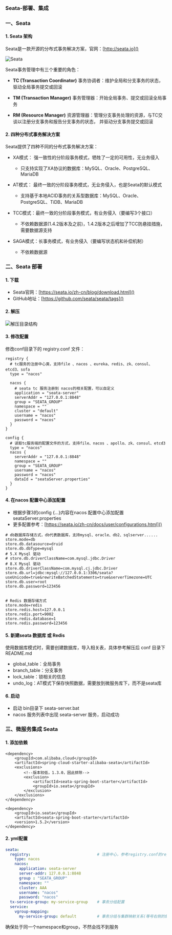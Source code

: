 ### Seata-部署、集成
### 一、Seata
#### 1. Seata 架构
Seata是一款开源的分布式事务解决方案，官网：[http://seata.io]()

![Seata](https://fgq233.github.io/imgs/springcloud/seata2.jpg)

Seata事务管理中有三个重要的角色：

- **TC (Transaction Coordinator)** 事务协调者：维护全局和分支事务的状态，驱动全局事务提交或回滚

- **TM (Transaction Manager)** 事务管理器：开始全局事务、提交或回滚全局事务

- **RM (Resource Manager)** 资源管理器：管理分支事务处理的资源，与TC交谈以注册分支事务和报告分支事务的状态，
并驱动分支事务提交或回滚



#### 2. 四种分布式事务解决方案
Seata提供了四种不同的分布式事务解决方案：

* XA模式： 强一致性的分阶段事务模式，牺牲了一定的可用性，无业务侵入
    * 只支持实现了XA协议的数据库：MySQL、Oracle、PostgreSQL、MariaDB

* AT模式： 最终一致的分阶段事务模式，无业务侵入，也是Seata的默认模式
    * 支持基于本地ACID事务的关系型数据库：MySQL、Oracle、PostgreSQL、TiDB、MariaDB
    
* TCC模式：最终一致的分阶段事务模式，有业务侵入（要编写3个接口）
    * 不依赖数据源(1.4.2版本及之前)，1.4.2版本之后增加了TCC防悬挂措施，需要数据源支持

* SAGA模式：长事务模式，有业务侵入（要编写状态机和补偿机制）
    * 不依赖数据源

 
 
 
 
 
### 二、Seata 部署
#### 1. 下载
* Seata官网：[https://seata.io/zh-cn/blog/download.html]()
* GitHub地址：[https://github.com/seata/seata/tags]()

#### 2. 解压
![解压目录结构](https://fgq233.github.io/imgs/springcloud/seata3.png)

#### 3. 修改配置
修改conf目录下的 registry.conf 文件：

```
registry {
  # tc服务的注册中心类，支持file 、nacos 、eureka、redis、zk、consul、etcd3、sofa
  type = "nacos"

  nacos {
    # seata tc 服务注册到 nacos的相关配置，可以自定义
    application = "seata-server"
    serverAddr = "127.0.0.1:8848"
    group = "SEATA_GROUP"
    namespace = ""
    cluster = "default"
    username = "nacos"
    password = "nacos"
  }
}

config {
  # 读取tc服务端的配置文件的方式，支持file、nacos 、apollo、zk、consul、etcd3
  type = "nacos"
  nacos {
    serverAddr = "127.0.0.1:8848"
    namespace = ""
    group = "SEATA_GROUP"
    username = "nacos"
    password = "nacos"
    dataId = "seataServer.properties"
  }
}
```


#### 4. 在nacos 配置中心添加配置

* 根据步骤3的config {...}内容在nacos 配置中心添加配置 seataServer.properties
* 更多配置参考：[https://seata.io/zh-cn/docs/user/configurations.html]()


``` 
# db数据库存储方式，db代表数据库，支持mysql、oracle、db2、sqlserver......
store.mode=db
store.db.datasource=druid
store.db.dbType=mysql
# 5.X Mysql 驱动
# store.db.driverClassName=com.mysql.jdbc.Driver
# 8.X Mysql 驱动
store.db.driverClassName=com.mysql.cj.jdbc.Driver
store.db.url=jdbc:mysql://127.0.0.1:3306/seata?useUnicode=true&rewriteBatchedStatements=true&serverTimezone=UTC
store.db.user=root
store.db.password=123456


# Redis 数据存储方式
store.mode=redis
store.redis.host=127.0.0.1
store.redis.port=9002
store.redis.database=1
store.redis.password=123456
```
  
#### 5. 新建seata 数据库 或 Redis
使用数据库模式时，需要创建数据库，导入相关表，具体参考解压后 conf 目录下 README.md
* global_table：全局事务
* branch_table：分支事务
* lock_table：锁相关的信息
* undo_log：AT模式下保存快照数据，需要放到微服务库下，而不是seata库

#### 6. 启动
* 启动 bin目录下 seata-server.bat
* nacos 服务列表中出现 seata-server 服务，启动成功









### 三、微服务集成 Seata
#### 1. 添加依赖
```
<dependency>
    <groupId>com.alibaba.cloud</groupId>
    <artifactId>spring-cloud-starter-alibaba-seata</artifactId>
    <exclusions>
        <!--版本较低，1.3.0，因此排除-->
        <exclusion>
            <artifactId>seata-spring-boot-starter</artifactId>
            <groupId>io.seata</groupId>
        </exclusion>
    </exclusions>
</dependency>

<dependency>
    <groupId>io.seata</groupId>
    <artifactId>seata-spring-boot-starter</artifactId>
    <version>1.5.2</version>
</dependency>
```

#### 2. yml配置
```yml
seata:
  registry:                             # 注册中心，参考registry.conf的registry
    type: nacos
    nacos:
      application: seata-server
      server-addr: 127.0.0.1:8848
      group : "SEATA_GROUP"
      namespace: ""
      cluster: AAA
      username: "nacos"
      password: "nacos"
  tx-service-group: my-service-group    # 事务分组配置
  service:
    vgroup-mapping:                    
      my-service-group: default         # 事务分组与集群映射关系(等号右侧的集群名需要与Seata-server注册到Nacos的cluster保持一致)
```

确保处于同一个namespace和group，不然会找不到服务


